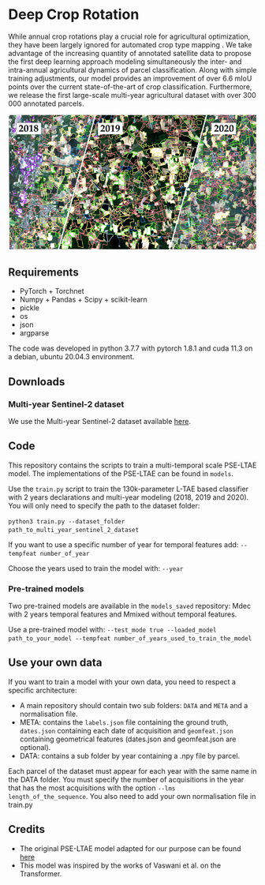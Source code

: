 # Deep Crop Rotation

While annual crop rotations play a crucial role for agricultural optimization, they have been largely ignored for automated crop type mapping .
We take advantage of the increasing quantity of annotated satellite data to propose the first deep learning approach modeling simultaneously the inter- and intra-annual agricultural dynamics of parcel classification. Along with simple training adjustments, our model provides an improvement of over 6.6 mIoU points over the current state-of-the-art of crop classification. Furthermore, we release the first large-scale multi-year agricultural dataset with over 300 000 annotated parcels.

<p align="center">
  <img src="./gfx/teaser.png" alt="Sublime's custom image"/>
</p>


## Requirements
 - PyTorch + Torchnet
 - Numpy + Pandas + Scipy + scikit-learn 
 - pickle
 - os
 - json
 - argparse
 
 The code was developed in python 3.7.7 with pytorch 1.8.1 and cuda 11.3 on a debian, ubuntu 20.04.3 environment.
 
## Downloads
 
### Multi-year Sentinel-2 dataset
We use the Multi-year Sentinel-2 dataset available [here](https://zenodo.org/record/5535882). 



## Code
This repository contains the scripts to train a multi-temporal scale PSE-LTAE model. 
The implementations of the PSE-LTAE can be found in `models`. 

Use the `train.py` script to train the 130k-parameter L-TAE based classifier with 2 years declarations and multi-year modeling (2018, 2019 and 2020). 
You will only need to specify the path to the dataset folder:

`python3 train.py --dataset_folder path_to_multi_year_sentinel_2_dataset`

If you want to use a specific number of year for temporal features add: `--tempfeat number_of_year`

Choose the years used to train the model with: `--year` 

### Pre-trained models

Two pre-trained models are available in the `models_saved` repository: Mdec with 2 years temporal features and Mmixed without temporal features.

Use a pre-trained model with: `--test_mode true --loaded_model path_to_your_model --tempfeat number_of_years_used_to_train_the_model`

## Use your own data

If you want to train a model with your own data, you need to respect a specific architecture:
  - A main repository should contain two sub folders: `DATA` and `META` and a normalisation file.
  - META: contains the `labels.json` file containing the ground truth, `dates.json` containing each date of acquisition and `geomfeat.json` containing geometrical features (dates.json and geomfeat.json are optional).
  - DATA: contains a sub folder by year containing a .npy file by parcel.

Each parcel of the dataset must appear for each year with the same name in the DATA folder.
You must specify the number of acquisitions in the year that has the most acquisitions with the option `--lms length_of_the_sequence`.
You also need to add your own normalisation file in train.py 

## Credits 
 - The original PSE-LTAE model adapted for our purpose can be found [here](https://github.com/VSainteuf/lightweight-temporal-attention-pytorch)
 - This model was inspired by the works of Vaswani et al. on the Transformer. 
